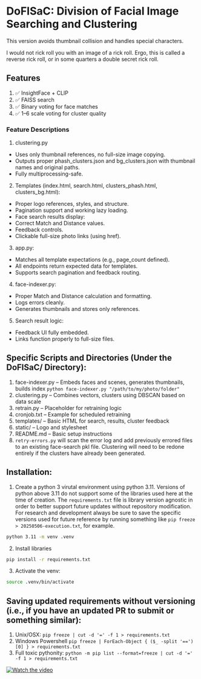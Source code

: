 # DoFISaC: Division of Facial Image Searching and Clustering

This version avoids thumbnail collision and handles special characters. 

I would not rick roll you with an image of a rick roll. Ergo, this is called a reverse rick roll, or in some quarters a double secret rick roll. 

## Features
1. ✅ InsightFace + CLIP
2. ✅ FAISS search
3. ✅ Binary voting for face matches
4. ✅ 1–6 scale voting for cluster quality

### Feature Descriptions
1.	clustering.py
 - Uses only thumbnail references, no full-size image copying.
 - Outputs proper phash_clusters.json and bg_clusters.json with thumbnail names and original paths.
 - Fully multiprocessing-safe.
2.	Templates (index.html, search.html, clusters_phash.html, clusters_bg.html):
 - Proper logo references, styles, and structure.
 - Pagination support and working lazy loading.
 - Face search results display:
 - Correct Match and Distance values.
 - Feedback controls.
 - Clickable full-size photo links (using href).
3.	app.py:
 - Matches all template expectations (e.g., page_count defined).
 - All endpoints return expected data for templates.
 - Supports search pagination and feedback routing.
4.	face-indexer.py:
 - Proper Match and Distance calculation and formatting.
 - Logs errors cleanly.
 - Generates thumbnails and stores only references.
5.	Search result logic:
 - Feedback UI fully embedded.
 - Links function properly to full-size files.

## Specific Scripts and Directories (Under the DoFISaC/ Directory): 
1. face-indexer.py – Embeds faces and scenes, generates thumbnails, builds index `python face-indexer.py "/path/to/my/photo/folder"`
2. clustering.py – Combines vectors, clusters using DBSCAN based on data scale
3. retrain.py – Placeholder for retraining logic
4. cronjob.txt – Example for scheduled retraining
5. templates/ – Basic HTML for search, results, cluster feedback
6. static/ – Logo and stylesheet
7. README.md – Basic setup instructions
8. `retry-errors.py` will scan the error log and add previously errored files to an existing face-search pkl file. Clustering will need to be redone entirely if the clusters have already been generated. 


## Installation:
1. Create a python 3 virutal environment using python 3.11. Versions of python above 3.11 do not support some of the libraries used here at the time of creation. The `requirements.txt` file is library version agnostic in order to better support future updates without repository modification. For research and development always be sure to save the specific versions used for future reference by running something like `pip freeze > 20250506-execution.txt`, for example. 

```bash
python 3.11 -m venv .venv
```
2. Install libraries
```bash
pip install -r requirements.txt
```
3. Activate the venv: 
```bash
source .venv/bin/activate
```

## Saving updated requirements without versioning (i.e., if you have an updated PR to submit or something similar):
1. Unix/OSX: `pip freeze | cut -d '=' -f 1 > requirements.txt`
2. Windows Powershell `pip freeze | ForEach-Object { ($_ -split '==')[0] } > requirements.txt`
3. Full toxic pythonity: `python -m pip list --format=freeze | cut -d '=' -f 1 > requirements.txt`

[![Watch the video](https://img.youtube.com/vi/dQw4w9WgXcQ/hqdefault.jpg)](https://www.youtube.com/watch?v=raRGnueg8Lo)

